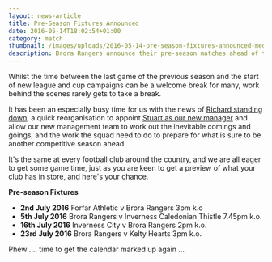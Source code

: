 ```yaml
---
layout: news-article
title: Pre-Season Fixtures Announced
date: 2016-05-14T18:02:54+01:00
category: match
thumbnail: /images/uploads/2016-05-14-pre-season-fixtures-announced-med.jpg
description: Brora Rangers announce their pre-season matches ahead of the 2016-17 campaign
---
```

Whilst the time between the last game of the previous season and the start of new league and cup campaigns can be a welcome break for many, work behind the scenes rarely gets to take a break. 

It has been an especially busy time for us with the news of [Richard standing down](/2016/04/21/brittain-steps-down/), a quick reorganisation to appoint [Stuart as our new manager](/2016/05/02/new-management-team/) and allow our new management team to work out the inevitable comings and goings, and the work the squad need to do to prepare for what is sure to be another competitive season ahead.

It's the same at every football club around the country, and we are all eager to get some game time, just as you are keen to get a preview of what your club has in store, and here's your chance.

**Pre-season Fixtures**

- **2nd July 2016** Forfar Athletic v Brora Rangers 3pm k.o
- **5th July 2016** Brora Rangers v Inverness Caledonian Thistle 7.45pm k.o.
- **16th July 2016** Inverness City v Brora Rangers 2pm k.o.
- **23rd July 2016** Brora Rangers v Kelty Hearts 3pm k.o.

Phew .... time to get the calendar marked up again ...
